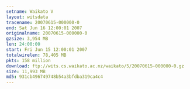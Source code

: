 ```yaml
---
setname: Waikato V
layout: witsdata
tracename: 20070615-000000-0
end: Sat Jun 16 12:00:01 2007
originalname: 20070615-000000-0
gzsize: 3,954 MB
len: 24:00:00
start: Fri Jun 15 12:00:01 2007
totalwirelen: 78,405 MB
pkts: 158 million
download: ftp://wits.cs.waikato.ac.nz/waikato/5/20070615-000000-0.gz
size: 11,993 MB
md5: 931cb496749748b54a3bfdba319ca4c4
---
```

